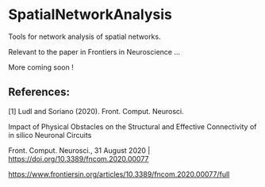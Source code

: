 # SpatialNetworkAnalysis

Tools for network analysis of spatial networks.

Relevant to the paper in Frontiers in Neuroscience ...

More coming soon !


## References:

[1] Ludl and Soriano (2020). Front. Comput. Neurosci.

Impact of Physical Obstacles on the Structural and Effective Connectivity of in silico Neuronal Circuits

Front. Comput. Neurosci., 31 August 2020 | https://doi.org/10.3389/fncom.2020.00077

https://www.frontiersin.org/articles/10.3389/fncom.2020.00077/full
